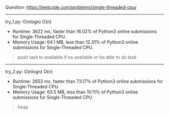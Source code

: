 Question: https://leetcode.com/problems/single-threaded-cpu/

---

try_1.py: O(nlogn) O(n)

* Runtime: 3622 ms, faster than 16.02% of Python3 online submissions for Single-Threaded CPU.
* Memory Usage: 64.1 MB, less than 12.31% of Python3 online submissions for Single-Threaded CPU.
 
> push task to available if no available or be able to do task

---

try_2.py: O(nlogn) O(n)

* Runtime: 2653 ms, faster than 73.17% of Python3 online submissions for Single-Threaded CPU.
* Memory Usage: 63.5 MB, less than 10.11% of Python3 online submissions for Single-Threaded CPU.

> heap
